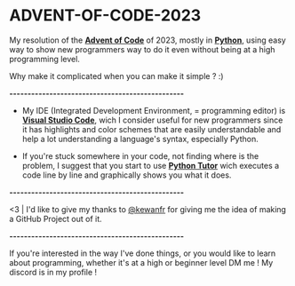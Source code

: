 # ADVENT-OF-CODE-2023
My resolution of the **[Advent of Code](adventofcode.com)** of 2023, mostly in **[Python](https://www.python.org/)**, using easy way to show new programmers way to do it even without being at a high programming level. 

Why make it complicated when you can make it simple ? :)


**------------------------------------------------**

- My IDE (Integrated Development Environment, = programming editor) is  **[Visual Studio Code](https://code.visualstudio.com/download)**, wich I consider useful for new programmers since it has highlights and color schemes that are easily understandable and
help a lot understanding a language's syntax, especially Python.

- If you're stuck somewhere in your code, not finding where is the problem, I suggest that you start to use **[Python Tutor](https://pythontutor.com/visualize.html#mode=edit)**
  wich executes a code line by line and graphically shows you what it does.

**------------------------------------------------**

<3 | I'd like to give my thanks to [@kewanfr](https://github.com/kewanfr) for giving me the idea of making a GitHub Project out of it.

**------------------------------------------------**

If you're interested in the way I've done things, or you would like to learn about programming, whether it's at a high or beginner level
DM me ! My discord is in my profile !
